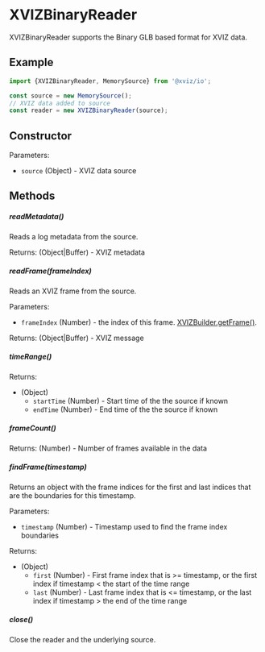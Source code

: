 # XVIZBinaryReader

XVIZBinaryReader supports the Binary GLB based format for XVIZ data.

## Example

```js
import {XVIZBinaryReader, MemorySource} from '@xviz/io';

const source = new MemorySource();
// XVIZ data added to source
const reader = new XVIZBinaryReader(source);
```

## Constructor

Parameters:

- `source` (Object) - XVIZ data source

## Methods

##### readMetadata()

Reads a log metadata from the source.

Returns: (Object|Buffer) - XVIZ metadata

##### readFrame(frameIndex)

Reads an XVIZ frame from the source.

Parameters:

- `frameIndex` (Number) - the index of this frame.
  [XVIZBuilder.getFrame()](/docs/api-reference/xviz-builder.md#getFrame).

Returns: (Object|Buffer) - XVIZ message

##### timeRange()

Returns:

- (Object)
  - `startTime` (Number) - Start time of the the source if known
  - `endTime` (Number) - End time of the the source if known

##### frameCount()

Returns: (Number) - Number of frames available in the data

##### findFrame(timestamp)

Returns an object with the frame indices for the first and last indices that are the boundaries for
this timestamp.

Parameters:

- `timestamp` (Number) - Timestamp used to find the frame index boundaries

Returns:

- (Object)
  - `first` (Number) - First frame index that is >= timestamp, or the first index if timestamp < the
    start of the time range
  - `last` (Number) - Last frame index that is <= timestamp, or the last index if timestamp > the
    end of the time range

##### close()

Close the reader and the underlying source.
